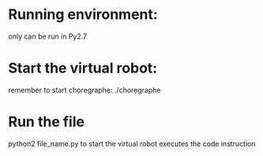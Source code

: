 # Running environment:
only can be run in Py2.7

# Start the virtual robot:
remember to start choregraphe: ./choregraphe

# Run the file
python2 file_name.py to start the virtual robot executes the code instruction
